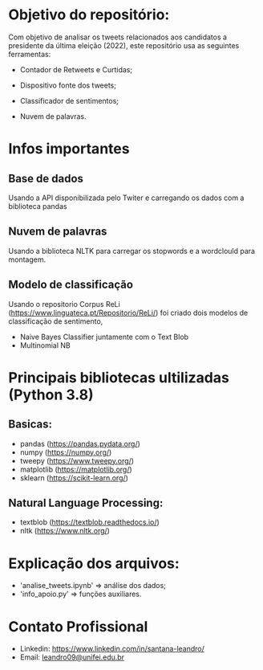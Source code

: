 # Objetivo do repositório:

Com objetivo de analisar os tweets relacionados aos candidatos a presidente da última eleição (2022), este repositório usa as seguintes ferramentas:

- Contador de Retweets e Curtidas;

- Dispositivo fonte dos tweets;

- Classificador de sentimentos;

- Nuvem de palavras.


# Infos importantes

## Base de dados

Usando a API disponibilizada pelo Twiter e carregando os dados com a biblioteca pandas

## Nuvem de palavras

Usando a biblioteca NLTK para carregar os stopwords e a wordclould para montagem.

## Modelo de classificação

Usando o repositorio Corpus ReLi (https://www.linguateca.pt/Repositorio/ReLi/) foi criado dois modelos de classificação de sentimento,

- Naive Bayes Classifier juntamente com o Text Blob
- Multinomial NB


# Principais bibliotecas ultilizadas (Python 3.8)

## Basicas:
- pandas (https://pandas.pydata.org/)
- numpy (https://numpy.org/)
- tweepy (https://www.tweepy.org/)
- matplotlib (https://matplotlib.org/)
- sklearn (https://scikit-learn.org/)

## Natural Language Processing:
- textblob (https://textblob.readthedocs.io/)
- nltk (https://www.nltk.org/)

# Explicação dos arquivos:

- 'analise_tweets.ipynb' =>  análise dos dados;
- 'info_apoio.py' => funções auxiliares.


# Contato Profissional

- Linkedin: https://www.linkedin.com/in/santana-leandro/
- Email: leandro09@unifei.edu.br 
